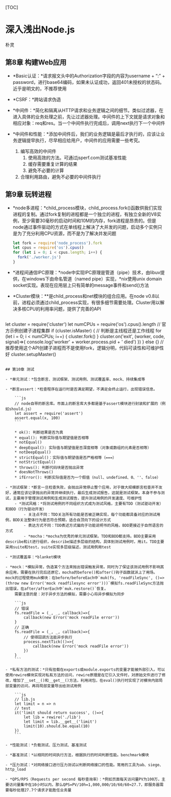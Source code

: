 [TOC]

# 深入浅出Node.js
朴灵

## 第8章 构建Web应用

- *Basic认证：*请求报文头中的Authorization字段的内容为username + “:” + password，进行base64编码，如果未认证成功，返回401未授权的状态码。近乎是明文的，不推荐使用

- *CSRF：*跨站请求伪造

- *中间件：*简化和隔离从HTTP请求和业务逻辑之间的细节。类似过滤器，在进入具体的业务处理之前，先让过滤器处理。中间件的上下文就是请求对象和相应对象：req和res。当一个中间件执行完成后，调用next执行下一个中间件

- *中间件和性能：*添加中间件后，我们的业务逻辑是最后才执行的，应该让业务逻辑提早执行，尽早相应给用户，中间件的应用需要一些考究。
    1. 编写高效的中间件
        1. 使用高效的方法。可通过jsperf.com测试基准性能
        2. 缓存需要重复计算的结果
        3. 避免不必要的计算
    2. 合理利用路由，避免不必要的中间件执行

## 第9章 玩转进程

- *node多进程：*child_process模块，child_process.fork()函数供我们实现进程的复制。通过fork复制的进程都是一个独立的进程，有独立全新的V8实例，至少需要30毫秒的启动时间和10M的内存，fork进程是昂贵的。但是node通过事件驱动的方式在单线程上解决了大并发的问题，启动多个实例只是为了充分利用CPU资源，而不是为了解决并发问题

    ```js
    let fork = require('node_process').fork
    let cpus = require('os').cpus()
    for (let i = 0; i < cpus.length; i++) {
      fork('./worker.js')
    }
    ```

- *进程间通信IPC原理：*node中实现IPC原理是管道（pipe）技术，由libuv提供，在windows下由命名管道（named pipe）实现，*nix使用unix domain socket实现。表现在应用层上只有简单的message事件和send()方法

- *Cluster模块：**是child_process和net模块的组合应用。在node v0.8以前，进程必须通过child_process实现，有很多细节需要处理。Cluster用以解决多核CPU的利用率问题，提供了完善的API
    
    ```js
let cluster = require('cluster')
let numCPUs = require('os').cpus().length
// 官方示例创建子进程集群
if (cluster.isMaster) { // 判断是主线程还是工作线程
  for (let i = 0; i < numCPUs; i++) {
    cluster.fork()
  }
  cluster.on('exit', (worker, code, signal)=>{
    console.log('worker' + worker.process.pid + ' died')
  })
} else {}
// 推荐使用这个API创建子进程而不是使用fork，逻辑分明，代码可读性和可维护性好
cluster.setupMaster()
```
    
## 第10章 测试
    
- *单元测试：*包含断言、测试框架、测试用例、测试覆盖率、mock、持续集成等

- *断言assert：*检查程序在运行时是否满足期望，不满足会终止运行，出现错误信息。

    ```js
    // node自带的断言库。市面上的断言库大多都是基于assert模块进行封装和扩展的（例如should.js）
    let assert = require('assert')
    assert.equal(x, 100)
    ```
        
    * ok(): 判断结果是否为真
    * equal(): 判断实际值与期望值是否相等
    * notEqual()
    * deepEqual(): 实际值与期望值是否深度相等（对象或数组的元素是否相等）
    * notDeepEqual()
    * strictEqual()：实际值与期望值是否严格相等（===）
    * notStrictEqual()
    * throws(): 判断代码块是否抛出异常
    * doesNotThrows()
    * ifError(): 判断实际值是否为一个假值（null、undefined、0、''、false）
        
- *测试框架：*断言一旦检查失败，会抛出异常停止整个应用，对于做大规模断言检查并不友好，通常应该记录抛出的异常并继续执行，最后生成测试报告，这就是测试框架。本身不参与测试，主要用于管理测试用例和生成测试报告，提升测试用例的开发速度、可维护性
    - *测试风格：*将测试用例的不同组织方式成为测试风格，主要有TDD（测试驱动开发）和BDD（行为驱动开发）
        - 关注点不同：TDD关注所有功能是否被正确实现，每个功能都具备对应的测试用例，BDD关注整体行为是否符合预期，适合自顶向下的设计方式
        - 表达方式不同：TDD表述方式偏向于功能说明书的风格，BDD更接近于自然语言的方式
        - *mocha：*mocha为优秀的单元测试框架。TDD和BDD都支持。BDD主要采用describe和it进行组织，describe描述多层级的结构，具体到测试用例时，用it。TDD主要采用suite和test，suite实现多层级描述，测试用例用test
    
- *测试覆盖率：*blanket模块

- *mock：*模拟异常，伪造某个方法来抛出错误触发异常。同时为了保证该测试用例不影响其余应用，需要在执行完后还原它，mocha的before()和after()钩子函数就派上了用场。mock的过程使用muk模块：在before/beforeEach中`muk(fs, 'readFileSync', ()=>(throw new Error('mock readfilesync error')))`模拟fs.readFileSync方法抛出错误，在after/afterEach中`muk.restore()`恢复。
    需要注意的是：对于异步方法的模拟，需要小心将异步模拟为同步
    
    ```js
    // 错误
    fs.readFile = (_, _, callback)=>{
        callback(new Error('mock readFile error'))
    }
    // 正确
    fs.readFile = (_, _, callback)=>{
        // 使得回调方法能异步执行
        process.nextTick(()=>{
            callback(new Error('mock readFile error'))
        })
    }
    ```

- *私有方法的测试：*只有挂载在exports或module.exports的变量才能被外部引入。可以使用rewire模块实现对私有方法的访问，rewire原理是在它引入文件时，对原始文件进行了修改，增加了__set__()和__get__()方法，利用闭包，在eval()执行时实现了对模块内部局部变量的访问，再将局部变量导出给测试用例
    
    ```js
    // lib.js
    let limit = n => n
    // test
    it('limit should return success', ()=>{
        let lib = rewire('./lib')
        let limit = lib.__get__('limit')
        limit(10).should.be.equal(10)
    })
    ```
    
- *性能测试：*负载测试、压力测试、基准测试

- *基准测试：*以相同的时间执行方法，根据执行的时间判断性能。benchmark模块

- *压力测试：*对网络接口进行压力测试以判断网络接口的性能。常用的工具为ab、siege、http_load

- *QPS/RPS（Requests per second 每秒查询率）：*例如页面每天访问量PV为100万，主要访问量集中在10小时以内，那么QPS=PV/10h=1,000,000/10/60/60≈27.7，即服务器需要每秒处理27.7个请求才能胜任业务量